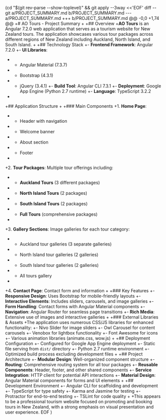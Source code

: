 (cd "$(git rev-parse --show-toplevel)" && git apply --3way <<'EOF'
diff --git a/PROJECT_SUMMARY.md b/PROJECT_SUMMARY.md
--- a/PROJECT_SUMMARY.md
+++ b/PROJECT_SUMMARY.md
@@ -0,0 +1,74 @@
+# AO Tours - Project Summary
+
+## Overview
+**AO Tours** is an Angular 7.2.0 web application that serves as a tourism website for New Zealand tours. The application showcases various tour packages across different regions of New Zealand including Auckland, North Island, and South Island.
+
+## Technology Stack
+- **Frontend Framework**: Angular 7.2.0
+- **UI Libraries**: 
+  - Angular Material (7.3.7)
+  - Bootstrap (4.3.1)
+  - jQuery (3.4.1)
+- **Build Tool**: Angular CLI 7.3.1
+- **Deployment**: Google App Engine (Python 2.7 runtime)
+- **Language**: TypeScript 3.2.2
+
+## Application Structure
+
+### Main Components
+1. **Home Page**: 
+   - Header with navigation
+   - Welcome banner
+   - About section
+   - Footer
+
+2. **Tour Packages**: Multiple tour offerings including:
+   - **Auckland Tours** (3 different packages)
+   - **North Island Tours** (2 packages)
+   - **South Island Tours** (2 packages)
+   - **Full Tours** (comprehensive packages)
+
+3. **Gallery Sections**: Image galleries for each tour category:
+   - Auckland tour galleries (3 separate galleries)
+   - North Island tour galleries (2 galleries)
+   - South Island tour galleries (2 galleries)
+   - All tours gallery
+
+4. **Contact Page**: Contact form and information
+
+### Key Features
+- **Responsive Design**: Uses Bootstrap for mobile-friendly layouts
+- **Interactive Elements**: Includes sliders, carousels, and image galleries
+- **Form Handling**: Contact forms with Angular Material components
+- **Navigation**: Angular Router for seamless page transitions
+- **Rich Media**: Extensive use of images and interactive galleries
+
+### External Libraries & Assets
+The application uses numerous CSS/JS libraries for enhanced functionality:
+- Nivo Slider for image sliders
+- Owl Carousel for content carousels
+- Venobox for lightbox functionality
+- Font Awesome for icons
+- Various animation libraries (animate.css, wow.js)
+
+## Deployment Configuration
+- Configured for Google App Engine deployment
+- Static file serving from `dist/` directory
+- Python 2.7 runtime environment
+- Optimized build process excluding development files
+
+## Project Architecture
+- **Modular Design**: Well-organized component structure
+- **Routing**: Comprehensive routing system for all tour packages
+- **Reusable Components**: Header, footer, and other shared components
+- **Service Integration**: HTTP client for potential API interactions
+- **Material Design**: Angular Material components for forms and UI elements
+
+## Development Environment
+- Angular CLI for scaffolding and development
+- TypeScript for type safety
+- Karma and Jasmine for testing
+- Protractor for end-to-end testing
+- TSLint for code quality
+
+This appears to be a professional tourism website focused on promoting and booking tours in New Zealand, with a strong emphasis on visual presentation and user experience.
EOF
)
